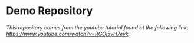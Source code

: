 # Demo Repository

###### This repository comes from the youtube tutorial found at the following link: https://www.youtube.com/watch?v=RGOj5yH7evk.
